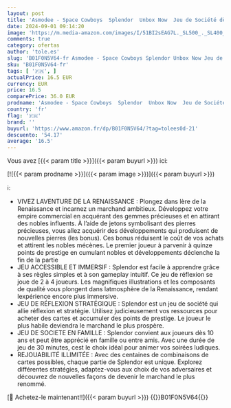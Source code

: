 ```yaml
---
layout: post
title: 'Asmodee - Space Cowboys  Splendor  Unbox Now  Jeu de Société dès 10 ans  Réflexion & Statégie  Devenez un Marchand de la Renaissance  2 à 4 joueurs  30 minutes  Version Française'
date: 2024-09-01 09:14:20
image: 'https://m.media-amazon.com/images/I/51BI2sEAG7L._SL500_._SL400_.jpg'
comments: true
category: ofertas
author: 'tole.es'
slug: 'B01F0N5V64-fr Asmodee - Space Cowboys Splendor Unbox Now Jeu de Société...'
sku: 'B01F0N5V64-fr'
tags: [ '🇫🇷', ]
actualPrice: 16.5 EUR
currency: EUR
price: 16.5
comparePrice: 36.0 EUR
prodname: 'Asmodee - Space Cowboys  Splendor  Unbox Now  Jeu de Société dès 10 ans  Réflexion & Statégie  Devenez un Marchand de la Renaissance  2 à 4 joueurs  30 minutes  Version Française'
country: 'fr'
flag: '🇫🇷'
brand: ''
buyurl: 'https://www.amazon.fr/dp/B01F0N5V64/?tag=tolees0d-21'
descuento: '54.17'
average: '16.5'
---
```


Vous avez [{{< param title >}}]({{< param buyurl >}}) ici:

[![{{< param prodname >}}]({{< param image >}})]({{< param buyurl >}})

ℹ️:

- VIVEZ LAVENTURE DE LA RENAISSANCE : Plongez dans lère de la Renaissance et incarnez un marchand ambitieux. Développez votre empire commercial en acquérant des gemmes précieuses et en attirant des nobles influents. À l’aide de jetons symbolisant des pierres précieuses, vous allez acquérir des développements qui produisent de nouvelles pierres (les bonus). Ces bonus réduisent le coût de vos achats et attirent les nobles mécènes. Le premier joueur à parvenir à quinze points de prestige en cumulant nobles et développements déclenche la fin de la partie
- JEU ACCESSIBLE ET IMMERSIF : Splendor est facile à apprendre grâce à ses règles simples et à son gameplay intuitif. Ce jeu de réflexion se joue de 2 à 4 joueurs. Les magnifiques illustrations et les composants de qualité vous plongent dans latmosphère de la Renaissance, rendant lexpérience encore plus immersive.
- JEU DE RÉFLEXION STRATÉGIQUE : Splendor est un jeu de société qui allie réflexion et stratégie. Utilisez judicieusement vos ressources pour acheter des cartes et accumuler des points de prestige. Le joueur le plus habile deviendra le marchand le plus prospère.
- JEU DE SOCIETE EN FAMILLE : Splendor convient aux joueurs dès 10 ans et peut être apprécié en famille ou entre amis. Avec une durée de jeu de 30 minutes, cest le choix idéal pour animer vos soirées ludiques.
- REJOUABILITÉ ILLIMITÉE : Avec des centaines de combinaisons de cartes possibles, chaque partie de Splendor est unique. Explorez différentes stratégies, adaptez-vous aux choix de vos adversaires et découvrez de nouvelles façons de devenir le marchand le plus renommé.

[🛒 Achetez-le maintenant!!]({{< param buyurl >}})
{{<world>}}B01F0N5V64{{</world>}}
